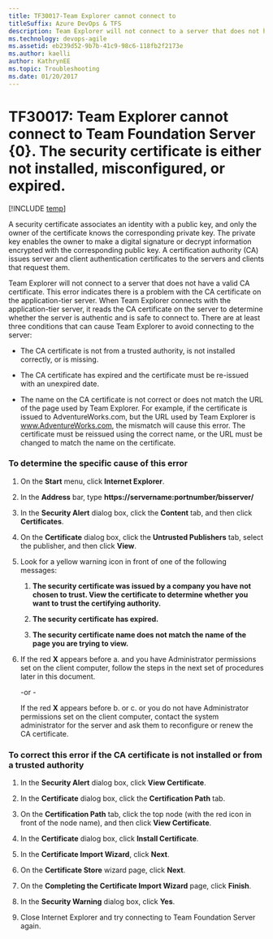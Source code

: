 ```yaml
---
title: TF30017-Team Explorer cannot connect to
titleSuffix: Azure DevOps & TFS
description: Team Explorer will not connect to a server that does not have a valid CA certificate.
ms.technology: devops-agile
ms.assetid: eb239d52-9b7b-41c9-98c6-118fb2f2173e
ms.author: kaelli
author: KathrynEE
ms.topic: Troubleshooting
ms.date: 01/20/2017
---
```


# TF30017: Team Explorer cannot connect to Team Foundation Server {0}. The security certificate is either not installed, misconfigured, or expired.

[!INCLUDE [temp](../../includes/version-vsts-tfs-all-versions.md)]

A security certificate associates an identity with a public key, and only the owner of the certificate knows the corresponding private key. The private key enables the owner to make a digital signature or decrypt information encrypted with the corresponding public key. A certification authority (CA) issues server and client authentication certificates to the servers and clients that request them.

Team Explorer will not connect to a server that does not have a valid CA certificate. This error indicates there is a problem with the CA certificate on the application-tier server. When Team Explorer connects with the application-tier server, it reads the CA certificate on the server to determine whether the server is authentic and is safe to connect to. There are at least three conditions that can cause Team Explorer to avoid connecting to the server:

- The CA certificate is not from a trusted authority, is not installed correctly, or is missing.

- The CA certificate has expired and the certificate must be re-issued with an unexpired date.

- The name on the CA certificate is not correct or does not match the URL of the page used by Team Explorer. For example, if the certificate is issued to AdventureWorks.com, but the URL used by Team Explorer is www.AdventureWorks.com, the mismatch will cause this error. The certificate must be reissued using the correct name, or the URL must be changed to match the name on the certificate.

### To determine the specific cause of this error

1. On the **Start** menu, click **Internet Explorer**.

2. In the **Address** bar, type <strong>https://servername:portnumber/bisserver/</strong>

3. In the **Security Alert** dialog box, click the **Content** tab, and then click **Certificates**.

4. On the **Certificate** dialog box, click the **Untrusted Publishers** tab, select the publisher, and then click **View**.

5. Look for a yellow warning icon in front of one of the following messages:

   1. **The security certificate was issued by a company you have not chosen to trust. View the certificate to determine whether you want to trust the certifying authority.**

   2. **The security certificate has expired.**

   3. **The security certificate name does not match the name of the page you are trying to view.**

6. If the red **X** appears before a. and you have Administrator permissions set on the client computer, follow the steps in the next set of procedures later in this document.

   -or -

   If the red **X** appears before b. or c. or you do not have Administrator permissions set on the client computer, contact the system administrator for the server and ask them to reconfigure or renew the CA certificate.

### To correct this error if the CA certificate is not installed or from a trusted authority

1.  In the **Security Alert** dialog box, click **View Certificate**.

2.  In the **Certificate** dialog box, click the **Certification Path** tab.

3.  On the **Certification Path** tab, click the top node (with the red icon in front of the node name), and then click **View Certificate**.

4.  In the **Certificate** dialog box, click **Install Certificate**.

5.  In the **Certificate Import Wizard**, click **Next**.

6.  On the **Certificate Store** wizard page, click **Next**.

7.  On the **Completing the Certificate Import Wizard** page, click **Finish**.

8.  In the **Security Warning** dialog box, click **Yes**.

9.  Close Internet Explorer and try connecting to Team Foundation Server again.
